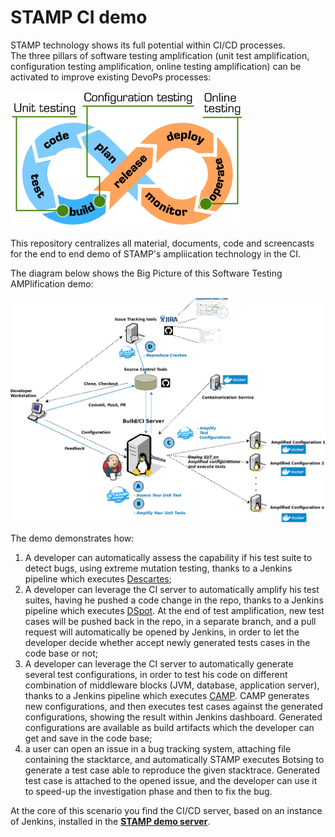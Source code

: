 # STAMP CI demo

STAMP technology shows its full potential within CI/CD processes.  
The three pillars of software testing amplification (unit test amplification, configuration testing amplification, online testing amplification) can be activated to improve existing DevoPs processes:

![STAMP DevOps Loop.](docs/images/STAMP-DevOps_loop.png "STAMP DevOps Loop")

This repository centralizes all material, documents, code and screencasts for the end to end demo of STAMP's ampliication technology in the CI.

The diagram below shows the Big Picture of this Software Testing AMPlification demo:

![STAMP CI demo scenario.](docs/images/STAMP-CI-scenario.png "STAMP CI scenario")

The demo demonstrates how:

1. A developer can automatically assess the capability if his test suite to detect bugs, using extreme mutation testing, thanks to a Jenkins pipeline which executes [Descartes](https://github.com/STAMP-project/pitest-descartes);
1. A developer can leverage the CI server to automatically amplify his test suites, having he pushed a code change in the repo, thanks to a Jenkins pipeline which executes [DSpot](https://github.com/STAMP-project/dspot/). At the end of test amplification, new test cases will be pushed back in the repo, in a separate branch, and a pull request will automatically be opened by Jenkins, in order to let the developer decide whether accept newly generated  tests cases in the code base or not;
1. A developer can leverage the CI server to automatically generate several test configurations, in order to test his code on different combination of middleware blocks (JVM, database, application server), thanks to a Jenkins pipeline which executes [CAMP](https://github.com/STAMP-project/camp/). CAMP generates new configurations, and then executes test cases against the generated configurations, showing the result within Jenkins dashboard. Generated configurations are available as build artifacts which the developer can get and save in the code base;
1. a user can open an issue in a bug tracking system, attaching file containing the stacktarce, and automatically STAMP executes Botsing to generate a test case able to reproduce the given stacktrace. Generated test case is attached to the opened issue, and the developer can use it to speed-up the investigation phase and then to fix the bug.

At the core of this scenario you find the CI/CD server, based on an instance of Jenkins, installed in the **[STAMP demo server](https://vmi2.stamp-project.eu/jenkins/)**.

